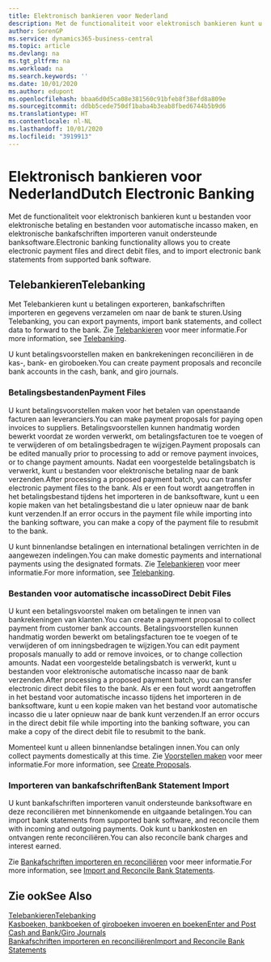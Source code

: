 ```yaml
---
title: Elektronisch bankieren voor Nederland
description: Met de functionaliteit voor elektronisch bankieren kunt u bestanden voor elektronische betaling en bestanden voor automatische incasso maken, en elektronische bankafschriften importeren vanuit ondersteunde banksoftware.
author: SorenGP
ms.service: dynamics365-business-central
ms.topic: article
ms.devlang: na
ms.tgt_pltfrm: na
ms.workload: na
ms.search.keywords: ''
ms.date: 10/01/2020
ms.author: edupont
ms.openlocfilehash: bbaa6d0d5ca08e381560c91bfeb8f38efd8a809e
ms.sourcegitcommit: ddbb5cede750df1baba4b3eab8fbed6744b5b9d6
ms.translationtype: HT
ms.contentlocale: nl-NL
ms.lasthandoff: 10/01/2020
ms.locfileid: "3919913"
---
```

# <a name="dutch-electronic-banking"></a><span data-ttu-id="b3bfa-103">Elektronisch bankieren voor Nederland</span><span class="sxs-lookup"><span data-stu-id="b3bfa-103">Dutch Electronic Banking</span></span>

<span data-ttu-id="b3bfa-104">Met de functionaliteit voor elektronisch bankieren kunt u bestanden voor elektronische betaling en bestanden voor automatische incasso maken, en elektronische bankafschriften importeren vanuit ondersteunde banksoftware.</span><span class="sxs-lookup"><span data-stu-id="b3bfa-104">Electronic banking functionality allows you to create electronic payment files and direct debit files, and to import electronic bank statements from supported bank software.</span></span>  

## <a name="telebanking"></a><span data-ttu-id="b3bfa-105">Telebankieren</span><span class="sxs-lookup"><span data-stu-id="b3bfa-105">Telebanking</span></span>

<span data-ttu-id="b3bfa-106">Met Telebankieren kunt u betalingen exporteren, bankafschriften importeren en gegevens verzamelen om naar de bank te sturen.</span><span class="sxs-lookup"><span data-stu-id="b3bfa-106">Using Telebanking, you can export payments, import bank statements, and collect data to forward to the bank.</span></span> <span data-ttu-id="b3bfa-107">Zie [Telebankieren](telebanking.md) voor meer informatie.</span><span class="sxs-lookup"><span data-stu-id="b3bfa-107">For more information, see [Telebanking](telebanking.md).</span></span>  

<span data-ttu-id="b3bfa-108">U kunt betalingsvoorstellen maken en bankrekeningen reconciliëren in de kas-, bank- en giroboeken.</span><span class="sxs-lookup"><span data-stu-id="b3bfa-108">You can create payment proposals and reconcile bank accounts in the cash, bank, and giro journals.</span></span>  

### <a name="payment-files"></a><span data-ttu-id="b3bfa-109">Betalingsbestanden</span><span class="sxs-lookup"><span data-stu-id="b3bfa-109">Payment Files</span></span>

<span data-ttu-id="b3bfa-110">U kunt betalingsvoorstellen maken voor het betalen van openstaande facturen aan leveranciers.</span><span class="sxs-lookup"><span data-stu-id="b3bfa-110">You can make payment proposals for paying open invoices to suppliers.</span></span> <span data-ttu-id="b3bfa-111">Betalingsvoorstellen kunnen handmatig worden bewerkt voordat ze worden verwerkt, om betalingsfacturen toe te voegen of te verwijderen of om betalingsbedragen te wijzigen.</span><span class="sxs-lookup"><span data-stu-id="b3bfa-111">Payment proposals can be edited manually prior to processing to add or remove payment invoices, or to change payment amounts.</span></span> <span data-ttu-id="b3bfa-112">Nadat een voorgestelde betalingsbatch is verwerkt, kunt u bestanden voor elektronische betaling naar de bank verzenden.</span><span class="sxs-lookup"><span data-stu-id="b3bfa-112">After processing a proposed payment batch, you can transfer electronic payment files to the bank.</span></span> <span data-ttu-id="b3bfa-113">Als er een fout wordt aangetroffen in het betalingsbestand tijdens het importeren in de banksoftware, kunt u een kopie maken van het betalingsbestand die u later opnieuw naar de bank kunt verzenden.</span><span class="sxs-lookup"><span data-stu-id="b3bfa-113">If an error occurs in the payment file while importing into the banking software, you can make a copy of the payment file to resubmit to the bank.</span></span>  

<span data-ttu-id="b3bfa-114">U kunt binnenlandse betalingen en international betalingen verrichten in de aangewezen indelingen.</span><span class="sxs-lookup"><span data-stu-id="b3bfa-114">You can make domestic payments and international payments using the designated formats.</span></span> <span data-ttu-id="b3bfa-115">Zie [Telebankieren](telebanking.md) voor meer informatie.</span><span class="sxs-lookup"><span data-stu-id="b3bfa-115">For more information, see [Telebanking](telebanking.md).</span></span>  

### <a name="direct-debit-files"></a><span data-ttu-id="b3bfa-116">Bestanden voor automatische incasso</span><span class="sxs-lookup"><span data-stu-id="b3bfa-116">Direct Debit Files</span></span>

<span data-ttu-id="b3bfa-117">U kunt een betalingsvoorstel maken om betalingen te innen van bankrekeningen van klanten.</span><span class="sxs-lookup"><span data-stu-id="b3bfa-117">You can create a payment proposal to collect payment from customer bank accounts.</span></span> <span data-ttu-id="b3bfa-118">Betalingsvoorstellen kunnen handmatig worden bewerkt om betalingsfacturen toe te voegen of te verwijderen of om inningsbedragen te wijzigen.</span><span class="sxs-lookup"><span data-stu-id="b3bfa-118">You can edit payment proposals manually to add or remove invoices, or to change collection amounts.</span></span> <span data-ttu-id="b3bfa-119">Nadat een voorgestelde betalingsbatch is verwerkt, kunt u bestanden voor elektronische automatische incasso naar de bank verzenden.</span><span class="sxs-lookup"><span data-stu-id="b3bfa-119">After processing a proposed payment batch, you can transfer electronic direct debit files to the bank.</span></span> <span data-ttu-id="b3bfa-120">Als er een fout wordt aangetroffen in het bestand voor automatische incasso tijdens het importeren in de banksoftware, kunt u een kopie maken van het bestand voor automatische incasso die u later opnieuw naar de bank kunt verzenden.</span><span class="sxs-lookup"><span data-stu-id="b3bfa-120">If an error occurs in the direct debit file while importing into the banking software, you can make a copy of the direct debit file to resubmit to the bank.</span></span>  

<span data-ttu-id="b3bfa-121">Momenteel kunt u alleen binnenlandse betalingen innen.</span><span class="sxs-lookup"><span data-stu-id="b3bfa-121">You can only collect payments domestically at this time.</span></span> <span data-ttu-id="b3bfa-122">Zie [Voorstellen maken](how-to-create-proposals.md) voor meer informatie.</span><span class="sxs-lookup"><span data-stu-id="b3bfa-122">For more information, see [Create Proposals](how-to-create-proposals.md).</span></span>  

### <a name="bank-statement-import"></a><span data-ttu-id="b3bfa-123">Importeren van bankafschriften</span><span class="sxs-lookup"><span data-stu-id="b3bfa-123">Bank Statement Import</span></span>

<span data-ttu-id="b3bfa-124">U kunt bankafschriften importeren vanuit ondersteunde banksoftware en deze reconciliëren met binnenkomende en uitgaande betalingen.</span><span class="sxs-lookup"><span data-stu-id="b3bfa-124">You can import bank statements from supported bank software, and reconcile them with incoming and outgoing payments.</span></span> <span data-ttu-id="b3bfa-125">Ook kunt u bankkosten en ontvangen rente reconciliëren.</span><span class="sxs-lookup"><span data-stu-id="b3bfa-125">You can also reconcile bank charges and interest earned.</span></span>  

<span data-ttu-id="b3bfa-126">Zie [Bankafschriften importeren en reconciliëren](how-to-import-and-reconcile-bank-statements.md) voor meer informatie.</span><span class="sxs-lookup"><span data-stu-id="b3bfa-126">For more information, see [Import and Reconcile Bank Statements](how-to-import-and-reconcile-bank-statements.md).</span></span>  

## <a name="see-also"></a><span data-ttu-id="b3bfa-127">Zie ook</span><span class="sxs-lookup"><span data-stu-id="b3bfa-127">See Also</span></span>

[<span data-ttu-id="b3bfa-128">Telebankieren</span><span class="sxs-lookup"><span data-stu-id="b3bfa-128">Telebanking</span></span>](telebanking.md)  
[<span data-ttu-id="b3bfa-129">Kasboeken, bankboeken of giroboeken invoeren en boeken</span><span class="sxs-lookup"><span data-stu-id="b3bfa-129">Enter and Post Cash and Bank/Giro Journals</span></span>](how-to-enter-and-post-cash-and-bank-or-giro-journals.md)  
[<span data-ttu-id="b3bfa-130">Bankafschriften importeren en reconciliëren</span><span class="sxs-lookup"><span data-stu-id="b3bfa-130">Import and Reconcile Bank Statements</span></span>](how-to-import-and-reconcile-bank-statements.md)  
